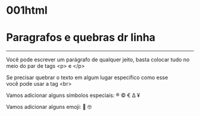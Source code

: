 # 001html
<!DOCTYPE html>
<html lang="pt-br">
<head>
    <meta charset="UTF-8">
    <meta http-equiv="X-UA-Compatible" content="IE=edge">
    <meta name="viewport" content="width=device-width, initial-scale=1.0">
    <title>Paragráfos</title>
</head>
<body>
    <h1>Paragrafos e quebras dr linha</h1>
    <hr>
    <p>
        Você pode escrever um parágrafo de qualquer jeito, basta colocar tudo no meio do par de tags &lt;p&gt; e &lt;/p&gt;
    </p>
    <p>
        Se precisar quebrar o texto em algum lugar específico como esse <br> você pode usar a tag &lt;br&gt; <!--LESS THAN/ GREATER THAN-->
    </p>
    <p>
        Vamos adicionar alguns símbolos especiais:
        &reg; 
        &copy; 
        &euro; 
        &Delta;
        &yen;
    </p>
    <p>
        Vamos adicionar alguns emoji:
        &#x1F596;
        &#x1F913;
        <!--SITE EMOJIPEDIA-->
    </p>
</body>
</html>
